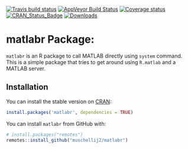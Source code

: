 
[![Travis build status](https://travis-ci.org/muschellij2/matlabr.svg?branch=master)](https://travis-ci.org/muschellij2/matlabr) [![AppVeyor Build Status](https://ci.appveyor.com/api/projects/status/github/muschellij2/matlabr?branch=master&svg=true)](https://ci.appveyor.com/project/muschellij2/matlabr) [![Coverage status](https://coveralls.io/repos/github/muschellij2/matlabr/badge.svg?branch=master)](https://coveralls.io/r/muschellij2/matlabr?branch=master) [![CRAN\_Status\_Badge](http://www.r-pkg.org/badges/version/matlabr)](https://cran.r-project.org/package=matlabr) [![Downloads](http://cranlogs.r-pkg.org/badges/matlabr)](http://cran.rstudio.com/package=matlabr)

<!-- README.md is generated from README.Rmd. Please edit that file -->
matlabr Package:
================

`matlabr` is an R package to call MATLAB directly using `system` command. This is a simple package that tries to get around using `R.matlab` and a MATLAB server.

Installation
------------

You can install the stable version on [CRAN](http://cran.rstudio.com/package=matlabr):

``` r
install.packages('matlabr', dependencies = TRUE)
```

You can install `matlabr` from GitHub with:

``` r
# install.packages("remotes")
remotes::install_github("muschellij2/matlabr")
```
